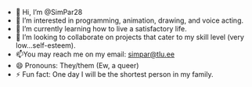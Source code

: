 - 👋 Hi, I’m @SimPar28
- 👀 I’m interested in programming, animation, drawing, and voice acting.
- 🌱 I’m currently learning how to live a satisfactory life.
- 💞️ I’m looking to collaborate on projects that cater to my skill level (very low...self-esteem).
- 📫You may reach me on my email: simpar@tlu.ee
- 😄 Pronouns: They/them (Ew, a queer)
- ⚡ Fun fact: One day I will be the shortest person in my family.

<!---
SimPar28/SimPar28 is a ✨ special ✨ repository because its `README.md` (this file) appears on your GitHub profile.
You can click the Preview link to take a look at your changes.
--->
